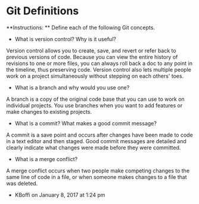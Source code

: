 # Git Definitions

**Instructions: ** Define each of the following Git concepts.

* What is version control?  Why is it useful?

Version control allows you to create, save, and revert or refer back to previous versions of code. Because you can view the entire history of revisions to one or more files, you can always roll back a doc to any point in the timeline, thus preserving code. Version control also lets multiple people work on a project simultaneously without stepping on each others' toes.

* What is a branch and why would you use one?

A branch is a copy of the original code base that you can use to work on individual projects. You use branches when you want to add features or make changes to existing projects. 

* What is a commit? What makes a good commit message?

A commit is a save point and occurs after changes have been made to code in a text editor and then staged. Good commit messages are detailed and clearly indicate what changes were made before they were committed. 

* What is a merge conflict?

A merge conflict occurs when two people make competing changes to the same line of code in a file, or when someone makes changes to a file that was deleted. 

- KBoffi on January 8, 2017 at 1:24 pm